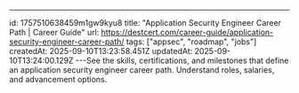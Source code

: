 ---
id: 1757510638459m1gw9kyu8
title: "Application Security Engineer Career Path | Career Guide"
url: https://destcert.com/career-guide/application-security-engineer-career-path/
tags: ["appsec", "roadmap", "jobs"]
createdAt: 2025-09-10T13:23:58.451Z
updatedAt: 2025-09-10T13:24:00.129Z
---See the skills, certifications, and milestones that define an application security engineer career path. Understand roles, salaries, and advancement options.
